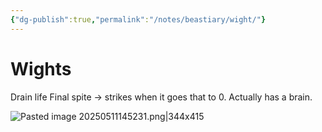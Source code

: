 ```yaml
---
{"dg-publish":true,"permalink":"/notes/beastiary/wight/"}
---
```


# Wights

Drain life
Final spite -> strikes when it goes that to 0.
Actually has a brain. 

![Pasted image 20250511145231.png|344x415](/img/user/Images/Pasted%20image%2020250511145231.png)
